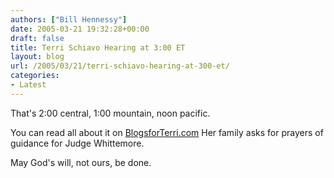 ```yaml
---
authors: ["Bill Hennessy"]
date: 2005-03-21 19:32:28+00:00
draft: false
title: Terri Schiavo Hearing at 3:00 ET
layout: blog
url: /2005/03/21/terri-schiavo-hearing-at-300-et/
categories:
- Latest
---
```


That's 2:00 central, 1:00 mountain, noon pacific.

You can read all about it on [BlogsforTerri.com](https://www.blogsforterri.com/archives/2005/03/court_hearing_f.php)
Her family asks for prayers of guidance for Judge Whittemore.

May God's will, not ours, be done. 

